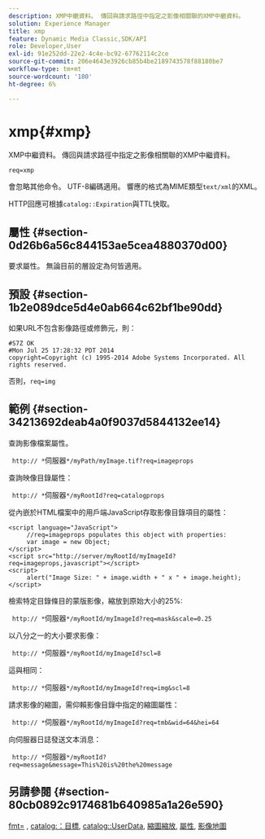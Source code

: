 ```yaml
---
description: XMP中繼資料。 傳回與請求路徑中指定之影像相關聯的XMP中繼資料。
solution: Experience Manager
title: xmp
feature: Dynamic Media Classic,SDK/API
role: Developer,User
exl-id: 91e252dd-22e2-4c4e-bc92-67762114c2ce
source-git-commit: 206e4643e3926cb85b4be2189743578f88180be7
workflow-type: tm+mt
source-wordcount: '180'
ht-degree: 6%

---
```


# xmp{#xmp}

XMP中繼資料。 傳回與請求路徑中指定之影像相關聯的XMP中繼資料。

`req=xmp`

會忽略其他命令。 UTF-8編碼適用。 響應的格式為MIME類型`text/xml`的XML。

HTTP回應可根據`catalog::Expiration`與TTL快取。

## 屬性 {#section-0d26b6a56c844153ae5cea4880370d00}

要求屬性。 無論目前的層設定為何皆適用。

## 預設 {#section-1b2e089dce5d4e0ab664c62bf1be90dd}

如果URL不包含影像路徑或修飾元，則：

```
#S7Z OK 
#Mon Jul 25 17:28:32 PDT 2014 
copyright=Copyright (c) 1995-2014 Adobe Systems Incorporated. All rights reserved.
```

否則，`req=img`

## 範例 {#section-34213692deab4a0f9037d5844132ee14}

查詢影像檔案屬性。

` http:// *`伺服器`*/myPath/myImage.tif?req=imageprops`

查詢映像目錄屬性：

` http:// *`伺服器`*/myRootId?req=catalogprops`

從內嵌於HTML檔案中的用戶端JavaScript存取影像目錄項目的屬性：

```
<script language="JavaScript"> 
     //req=imageprops populates this object with properties: 
     var image = new Object; 
</script> 
<script src="http://server/myRootId/myImageId?req=imageprops,javascript"></script> 
<script> 
     alert("Image Size: " + image.width + " x " + image.height); 
</script>
```

檢索特定目錄條目的蒙版影像，縮放到原始大小的25%:

` http:// *`伺服器`*/myRootId/myImageId?req=mask&scale=0.25`

以八分之一的大小要求影像：

` http:// *`伺服器`*/myRootId/myImageId?scl=8`

這與相同：

` http:// *`伺服器`*/myRootId/myImageId?req=img&scl=8`

請求影像的縮圖，需仰賴影像目錄中指定的縮圖屬性：

` http:// *`伺服器`*/myRootId/myImageId?req=tmb&wid=64&hei=64`

向伺服器日誌發送文本消息：

` http:// *`伺服器`*/myRootId?req=message&message=This%20is%20the%20message`

## 另請參閱 {#section-80cb0892c9174681b640985a1a26e590}

[fmt=](../../../../../../is-api/http-ref/image-serving-api-ref/c-http-protocol-reference/c-command-reference/r-is-http-fmt.md#reference-cdf10043423b45ba9fe15157fb3ae37a) ,  [catalog:：目標](/help/aem-is-ir-api/is-api/image-catalog/image-serving-api-ref/c-image-catalog-reference/c-image-svg-data-reference/c-image-data-reference/r-targets-cat.md),  [catalog::UserData](/help/aem-is-ir-api/is-api/image-catalog/image-serving-api-ref/c-image-catalog-reference/c-image-svg-data-reference/c-image-data-reference/r-userdata-cat.md),  [縮圖縮放](../../../../../../is-api/http-ref/image-serving-api-ref/c-http-protocol-reference/c-notes-on-server-behavior/r-thumbnail-scaling.md#reference-0f71817f721d4913b34816758d69b07f),  [屬性](../../../../../../is-api/http-ref/image-serving-api-ref/c-http-protocol-reference/c-response-data/c-properties/c-properties.md#concept-49c609fd6de942cab422ee412353c9d9),  [影像地圖](../../../../../../is-api/http-ref/image-serving-api-ref/c-http-protocol-reference/c-syntax-and-features/r-image-maps.md#reference-ff7d1bac2a064104b0c508a81316fdab)
